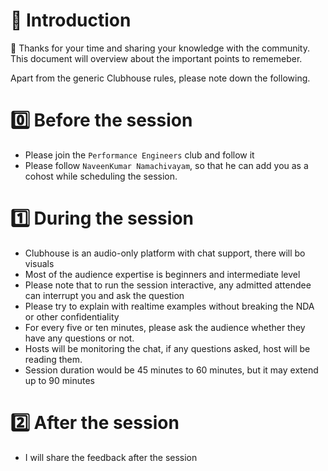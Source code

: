 # 👋 Introduction

🙏 Thanks for your time and sharing your knowledge with the community. This document will overview about the important points to rememeber. 

Apart from the generic Clubhouse rules, please note down the following.

# 0️⃣ Before the session

* Please join the `Performance Engineers` club and follow it
* Please follow `NaveenKumar Namachivayam`, so that he can add you as a cohost while scheduling the session.

# 1️⃣ During the session

* Clubhouse is an audio-only platform with chat support, there will bo visuals
* Most of the audience expertise is beginners and intermediate level
* Please note that to run the session interactive, any admitted attendee can interrupt you and ask the question
* Please try to explain with realtime examples without breaking the NDA or other confidentiality 
* For every five or ten minutes, please ask the audience whether they have any questions or not.
* Hosts will be monitoring the chat, if any questions asked, host will be reading them.
* Session duration would be 45 minutes to 60 minutes, but it may extend up to 90 minutes

# 2️⃣ After the session

* I will share the feedback after the session
